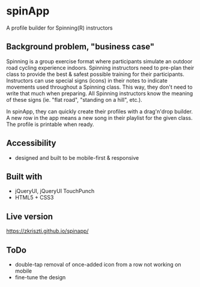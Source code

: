 # spinApp
A profile builder for Spinning(R) instructors

## Background problem, "business case"

Spinning is a group exercise format where participants simulate an outdoor road cycling experience indoors. Spinning instructors need to pre-plan their class to provide the best & safest possible training for their participants. Instructors can use special signs (icons) in their notes to indicate movements used throughout a Spinning class. This way, they don't need to write that much when preparing. All Spinning instructors know the meaning of these signs (ie. "flat road", "standing on a hill", etc.). 

In spinApp, they can quickly create their profiles with a drag'n'drop builder. A new row in the app means a new song in their playlist for the given class. The profile is printable when ready. 

## Accessibility

 - designed and built to be mobile-first & responsive

## Built with

  - jQueryUI, jQueryUI TouchPunch
  - HTML5 + CSS3
  
## Live version

https://zkriszti.github.io/spinapp/

## ToDo

  - double-tap removal of once-added icon from a row not working on mobile
  - fine-tune the design
